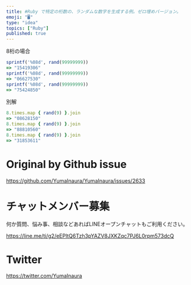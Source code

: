 ```yaml
---
title: #Ruby で特定の桁数の、ランダムな数字を生成する例。ゼロ埋めバージョン。
emoji: "🖥"
type: "idea"
topics: ["Ruby"]
published: true
---
```


8桁の場合

```rb
sprintf('%08d', rand(99999999))
=> "15419306"
sprintf('%08d', rand(99999999))
=> "06627530"
sprintf('%08d', rand(99999999))
=> "75424850"
```

別解

```rb
8.times.map { rand(9) }.join
=> "08628150"
8.times.map { rand(9) }.join
=> "88810560"
8.times.map { rand(9) }.join
=> "31853611"

```

# Original by Github issue

https://github.com/YumaInaura/YumaInaura/issues/2633








<!-- Update From Qiita API -->

# チャットメンバー募集


何か質問、悩み事、相談などあればLINEオープンチャットもご利用ください。

https://line.me/ti/g2/eEPltQ6Tzh3pYAZV8JXKZqc7PJ6L0rpm573dcQ





# Twitter


https://twitter.com/YumaInaura


<!-- Update From Qiita API -->


